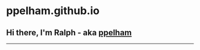 # ppelham.github.io

## Hi there, I'm Ralph - aka [ppelham][website]

---

[website]: https://ppelham.github.io
